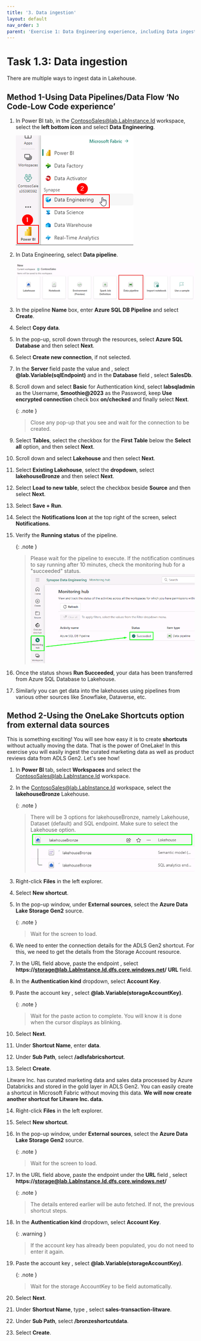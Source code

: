```yaml
---
title: '3. Data ingestion'
layout: default
nav_order: 3
parent: 'Exercise 1: Data Engineering experience, including Data ingestion from a spectrum of analytical data sources into OneLake'
---
```


# Task 1.3: Data ingestion

There are multiple ways to ingest data in Lakehouse.

## Method 1-Using Data Pipelines/Data Flow ‘No Code-Low Code experience’

1. In Power BI tab, in the ContosoSales@lab.LabInstance.Id workspace, select the **left bottom icon** and select **Data Engineering**.

	![DE.](../media/instructions240153/task-1.3.1.png)

2. In Data Engineering, select **Data pipeline**.

	![Data pipeline 2.png](../media/instructions249094/DataPipeline2.png)

3. In the pipeline **Name** box, enter **Azure SQL DB Pipeline** and select **Create**.

4. Select **Copy data**.

5. In the pop-up, scroll down through the resources, select **Azure SQL Database** and then select **Next**.

6. Select **Create new connection**, if not selected.


7. In the **Server** field paste the value and , select **@lab.Variable(sqlEndpoint)** and in the **Database** field , select **SalesDb**.


8. Scroll down and select **Basic** for Authentication kind, select **labsqladmin** as the Username, **Smoothie@2023** as the Password, keep **Use encrypted connection** check box **on/checked** and finally select **Next**.

	{: .note }
 	>Close any pop-up that you see and wait for the connection to be created.

9. Select **Tables**, select the checkbox for the **First Table** below the **Select all** option, and then select **Next**.

10. Scroll down and select **Lakehouse** and then select **Next**.

11. Select **Existing Lakehouse**, select the **dropdown**, select **lakehouseBronze** and then select **Next**.

12. Select **Load to new table**, select the checkbox beside **Source** and then select **Next**.

13. Select **Save + Run**.

14. Select the **Notifications Icon** at the top right of the screen, select **Notifications**.

15. Verify the **Running status** of the pipeline.

	{: .note }
 	>Please wait for the pipeline to execute. If the notification continues to say running after 10 minutes, check the monitoring hub for a "succeeded" status.
	>![0faouzwm.png](../media/instructions249094/0faouzwm.png)

16. Once the status shows **Run Succeeded**, your data has been transferred from Azure SQL Database to Lakehouse.

17. Similarly you can get data into the lakehouses using pipelines from various other sources like Snowflake, Dataverse, etc. 

## Method 2-Using the OneLake Shortcuts option from external data sources

This is something exciting! You will see how easy it is to create **shortcuts** without actually moving the data. That is the power of OneLake! In this exercise you will easily ingest the curated marketing data as well as product reviews data from ADLS Gen2. Let's see how!

1. In **Power BI** tab, select **Workspaces** and select the ContosoSales@lab.LabInstance.Id workspace.


2. In the ContosoSales@lab.LabInstance.Id workspace, select the **lakehouseBronze** Lakehouse.


	{: .note }
 	>There will be 3 options for lakehouseBronze, namely Lakehouse, Dataset (default) and SQL endpoint. Make sure to select the Lakehouse option.
 	>![ub6haecs.png](../media/instructions249094/ub6haecs.png)


3. Right-click **Files** in the left explorer.

4. Select **New shortcut**.

5. In the pop-up window, under **External sources**, select the **Azure Data Lake Storage Gen2** source.

	{: .note }
 	>Wait for the screen to load.

6. We need to enter the connection details for the ADLS Gen2 shortcut. For this, we need to get the details from the Storage Account resource.

7. In the URL field above, paste the endpoint , select  **https://storage@lab.LabInstance.Id.dfs.core.windows.net/** **URL** field.

8. In the **Authentication kind** dropdown, select **Account Key**.

9. Paste the account key , select **@lab.Variable(storageAccountKey)**.

	{: .note }
 	> Wait for the paste action to complete. You will know it is done when the cursor displays as blinking.

10. Select **Next**.

11. Under **Shortcut Name**, enter **data**.

12. Under **Sub Path**, select **/adlsfabricshortcut**.

13. Select **Create**.


Litware Inc. has curated marketing data and sales data processed by Azure Databricks and stored in the gold layer in ADLS Gen2. You can easily create a shortcut in Microsoft Fabric without moving this data. **We will now create another shortcut for Litware Inc. data.**

14. Right-click **Files** in the left explorer.

15. Select **New shortcut**.

16. In the pop-up window, under **External sources**, select the **Azure Data Lake Storage Gen2** source.

	{: .note }
 	>Wait for the screen to load.

17. In the URL field above, paste the endpoint under the **URL** field , select **https://storage@lab.LabInstance.Id.dfs.core.windows.net/**

	{: .note }
 	>The details entered earlier will be auto fetched. If not, the previous shortcut steps.

18. In the **Authentication kind** dropdown, select **Account Key**.

	{: .warning }
 	> If the account key has already been populated, you do not need to enter it again.

19. Paste the account key , select **@lab.Variable(storageAccountKey)**.

	{: .note }
 	>Wait for the storage AccountKey to be field automatically.

20. Select **Next**.

21. Under **Shortcut Name**, type , select **sales-transaction-litware**.

22. Under **Sub Path**, select **/bronzeshortcutdata**.

23. Select **Create**.
